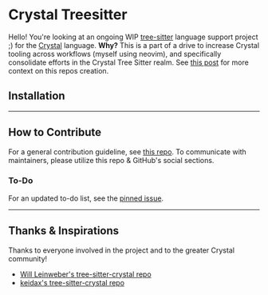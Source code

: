# Crystal Treesitter
Hello! You're looking at an ongoing WIP [tree-sitter](https://github.com/tree-sitter/tree-sitter) language support project ;) for the [Crystal](https://crystal-lang.org/) language. **Why?** This is a part of a drive to increase Crystal tooling across workflows (myself using neovim), and specifically consolidate efforts in the Crystal Tree Sitter realm. See [this post](https://forum.crystal-lang.org/t/tree-sitter-crystal/3565) for more context on this repos creation.

## Installation

___
## How to Contribute
For a general contribution guideline, see [this repo](https://github.com/MarcDiethelm/contributing/tree/master). 
To communicate with maintainers, please utilize this repo & GitHub's social sections.
### To-Do
For an updated to-do list, see the [pinned issue](https://github.com/crystal-lang-tools/tree-sitter/issues/2).
___
## Thanks & Inspirations
Thanks to everyone involved in the project and to the greater Crystal community!
- [Will Leinweber's tree-sitter-crystal repo](https://github.com/will/tree-sitter-crystal)
- [keidax's tree-sitter-crystal repo](https://github.com/keidax/tree-sitter-crystal)
